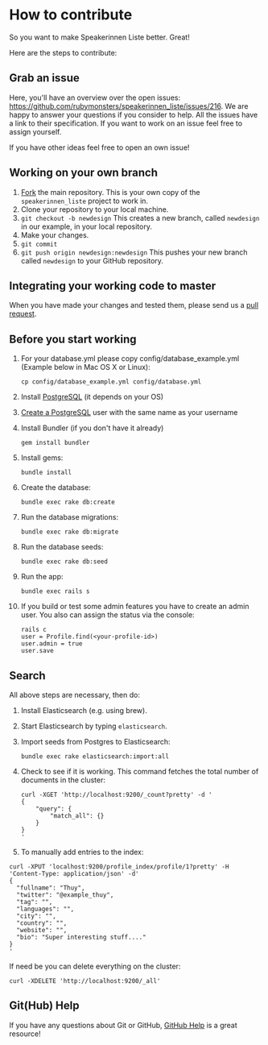 # How to contribute

So you want to make Speakerinnen Liste better. Great!

Here are the steps to contribute:

## Grab an issue

Here, you'll have an overview over the open issues: https://github.com/rubymonsters/speakerinnen_liste/issues/216. We are happy to answer your questions if you consider to help. All the issues have a link to their specification. If you want to work on an issue feel free to assign yourself.

If you have other ideas feel free to open an own issue!


## Working on your own branch

1. [Fork](https://help.github.com/articles/fork-a-repo) the main repository.
   This is your own copy of the `speakerinnen_liste` project to work in.
2. Clone your repository to your local machine.
3. `git checkout -b newdesign`
This creates a new branch, called `newdesign` in our example, in your local repository.
4. Make your changes.
5. `git commit`
6. `git push origin newdesign:newdesign`
This pushes your new branch called `newdesign` to your GitHub repository.

## Integrating your working code to master

When you have made your changes and tested them, please send us a [pull request](https://help.github.com/articles/about-pull-requests/).

## Before you start working

1. For your database.yml please copy config/database_example.yml (Example below in Mac OS X or Linux): 
	
	```
	cp config/database_example.yml config/database.yml
	```
	
2. Install [PostgreSQL](http://www.postgresql.org/download/) (it depends on your OS)

3. [Create a PostgreSQL](https://www.digitalocean.com/community/tutorials/how-to-use-roles-and-manage-grant-permissions-in-postgresql-on-a-vps--2) user with the same name as your username

4. Install Bundler (if you don't have it already)
	```
	gem install bundler
	```

5. Install gems:
	```
	bundle install
	```

6. Create the database:
	```
	bundle exec rake db:create
	```

7. Run the database migrations:
	```
	bundle exec rake db:migrate
	```

8. Run the database seeds:
	```
	bundle exec rake db:seed
	```

9. Run the app:
	```
	bundle exec rails s
	```

10. If you build or test some admin features you have to create an admin user. You also can assign the status via the console:
	```
	rails c
	user = Profile.find(<your-profile-id>)
	user.admin = true
	user.save
	```

## Search
All above steps are necessary, then do:

1. Install Elasticsearch (e.g. using brew).

2. Start Elasticsearch by typing `elasticsearch`.

2. Import seeds from Postgres to Elasticsearch:
	```
	bundle exec rake elasticsearch:import:all
	```

3. Check to see if it is working.
This command fetches the total number of documents in the cluster:
	```
	curl -XGET 'http://localhost:9200/_count?pretty' -d '
	{
	    "query": {
	        "match_all": {}
	    }
	}
	'
	```

4. To manually add entries to the index:
```
curl -XPUT 'localhost:9200/profile_index/profile/1?pretty' -H 'Content-Type: application/json' -d'
{
  "fullname": "Thuy",
  "twitter": "@example_thuy",
  "tag": "",
  "languages": "",
  "city": "",
  "country": "",
  "website": "",
  "bio": "Super interesting stuff...."
}
'
```

If need be you can delete everything on the cluster:
```
curl -XDELETE 'http://localhost:9200/_all'
```

## Git(Hub) Help

If you have any questions about Git or GitHub, [GitHub
Help](https://help.github.com/) is a great resource!
